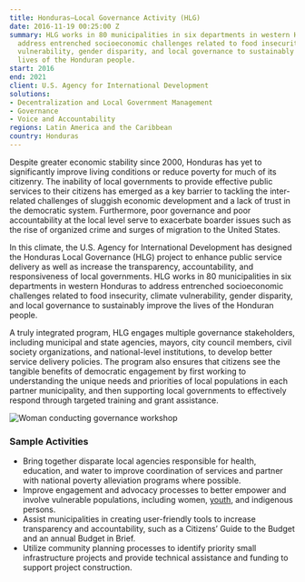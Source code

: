 ```yaml
---
title: Honduras—Local Governance Activity (HLG)
date: 2016-11-19 00:25:00 Z
summary: HLG works in 80 municipalities in six departments in western Honduras to
  address entrenched socioeconomic challenges related to food insecurity, climate
  vulnerability, gender disparity, and local governance to sustainably improve the
  lives of the Honduran people.
start: 2016
end: 2021
client: U.S. Agency for International Development
solutions:
- Decentralization and Local Government Management
- Governance
- Voice and Accountability
regions: Latin America and the Caribbean
country: Honduras
---
```


Despite greater economic stability since 2000, Honduras has yet to significantly improve living conditions or reduce poverty for much of its citizenry. The inability of local governments to provide effective public services to their citizens has emerged as a key barrier to tackling the inter-related challenges of sluggish economic development and a lack of trust in the democratic system. Furthermore, poor governance and poor accountability at the local level serve to exacerbate boarder issues such as the rise of organized crime and surges of migration to the United States.

In this climate, the U.S. Agency for International Development has designed the Honduras Local Governance (HLG) project to enhance public service delivery as well as increase the transparency, accountability, and responsiveness of local governments. HLG works in 80 municipalities in six departments in western Honduras to address entrenched socioeconomic challenges related to food insecurity, climate vulnerability, gender disparity, and local governance to sustainably improve the lives of the Honduran people.

A truly integrated program, HLG engages multiple governance stakeholders, including municipal and state agencies, mayors, city council members, civil society organizations, and national-level institutions, to develop better service delivery policies. The program also ensures that citizens see the tangible benefits of democratic engagement by first working to understanding the unique needs and priorities of local populations in each partner municipality, and then supporting local governments to effectively respond through targeted training and grant assistance.

![Woman conducting governance workshop](/uploads/Honduras_LGA)

### Sample Activities

* Bring together disparate local agencies responsible for health, education, and water to improve coordination of services and partner with national poverty alleviation programs where possible.
* Improve engagement and advocacy processes to better empower and involve vulnerable populations, including women, [youth](https://urban-links.org/helping-vulnerable-young-hondurans-gain-job-skills-self-confidence-hope-future/), and indigenous persons.
* Assist municipalities in creating user-friendly tools to increase transparency and accountability, such as a Citizens’ Guide to the Budget and an annual Budget in Brief.
* Utilize community planning processes to identify priority small infrastructure projects and provide technical assistance and funding to support project construction.